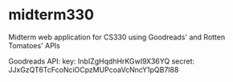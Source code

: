 # midterm330
Midterm web application for CS330 using Goodreads' and Rotten Tomatoes' APIs

Goodreads API:
key: InbIZgHqdhHrKGwI9X36YQ
secret: JJxGzQT6TcFcoNciOCpzMUPcoaVcNncY1pQB7l88
